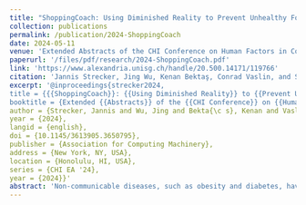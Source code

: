 ```yaml
---
title: "ShoppingCoach: Using Diminished Reality to Prevent Unhealthy Food Choices in an Offline Supermarket Scenario"
collection: publications
permalink: /publication/2024-ShoppingCoach
date: 2024-05-11
venue: 'Extended Abstracts of the CHI Conference on Human Factors in Computing Systems (CHI EA ’24)'
paperurl: '/files/pdf/research/2024-ShoppingCoach.pdf'
link: 'https://www.alexandria.unisg.ch/handle/20.500.14171/119766' 
citation: 'Jannis Strecker, Jing Wu, Kenan Bektaş, Conrad Vaslin, and Simon Mayer. 2024. ShoppingCoach: Using Diminished Reality to Prevent Unhealthy Food Choices in an Offline Supermarket Scenario. In Extended Abstracts of the CHI Conference on Human Factors in Computing Systems (CHI EA ’24), May 11–16, 2024, Honolulu, HI, USA. ACM, New York, NY, USA, 8 pages. https://doi.org/10.1145/3613905.3650795'
excerpt: '@inproceedings{strecker2024,
title = {{{ShoppingCoach}}: {{Using Diminished Reality}} to {{Prevent Unhealthy Food Choices}} in an {{Offline Supermarket Scenario}}},
booktitle = {Extended {{Abstracts}} of the {{CHI Conference}} on {{Human Factors}} in {{Computing Systems}} ({{CHI EA}} '24)},
author = {Strecker, Jannis and Wu, Jing and Bekta{\c s}, Kenan and Vaslin, Conrad and Mayer, Simon},
year = {2024},
langid = {english},
doi = {10.1145/3613905.3650795},
publisher = {Association for Computing Machinery},
address = {New York, NY, USA},
location = {Honolulu, HI, USA},
series = {CHI EA '24},
year = {2024}}'
abstract: 'Non-communicable diseases, such as obesity and diabetes, have a significant global impact on health outcomes. While governments worldwide focus on promoting healthy eating, individuals still struggle to follow dietary recommendations. Augmented Reality (AR) might be a useful tool to emphasize specific food products at the point of purchase. However, AR may also add visual clutter to an already complex supermarket environment. Instead, reducing the visual prevalence of unhealthy food products through Diminished Reality (DR) could be a viable alternative: We present Shopping-Coach, a DR prototype that identifies supermarket food products and visually diminishes them dependent on the deviation of the target product’s composition from dietary recommendations. In a study with 12 participants, we found that ShoppingCoach increased compliance with dietary recommendations from 75% to 100% and reduced decision time by 41%. These results demonstrate the promising potential of DR in promoting healthier food choices and thus enhancing public health.'
---
```


